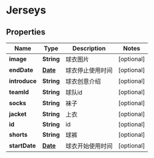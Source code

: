 
# Jerseys

## Properties
Name | Type | Description | Notes
------------ | ------------- | ------------- | -------------
**image** | **String** | 球衣图片 |  [optional]
**endDate** | [**Date**](Date.md) | 球衣停止使用时间 |  [optional]
**introduce** | **String** | 球衣创意介绍 |  [optional]
**teamId** | **String** | 球队id |  [optional]
**socks** | **String** | 袜子 |  [optional]
**jacket** | **String** | 上衣 |  [optional]
**id** | **String** | id |  [optional]
**shorts** | **String** | 球裤 |  [optional]
**startDate** | [**Date**](Date.md) | 球衣开始使用时间 |  [optional]



